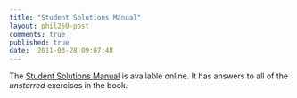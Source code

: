 ```yaml
---
title: "Student Solutions Manual"
layout: phil250-post
comments: true
published: true
date:  2011-03-28 09:07:48
---
```


The [Student Solutions Manual](http://highered.mcgraw-hill.com/sites/007353563x/student_view0/) is available online. It has answers to all of the *unstarred* exercises in the book.
